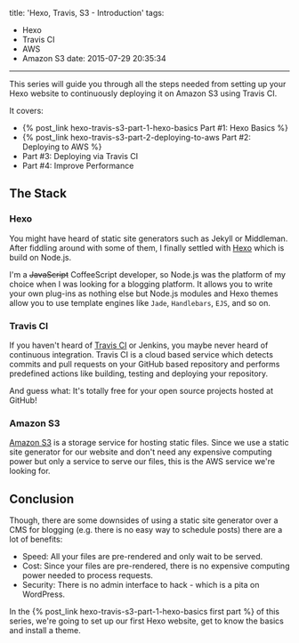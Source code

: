 title: 'Hexo, Travis, S3 - Introduction'
tags:
  - Hexo
  - Travis CI
  - AWS
  - Amazon S3
date: 2015-07-29 20:35:34
---

This series will guide you through all the steps needed from setting up your Hexo website to continuously deploying it on Amazon S3 using Travis CI.

<!-- more -->

It covers:

* {% post_link hexo-travis-s3-part-1-hexo-basics Part #1: Hexo Basics %}
* {% post_link hexo-travis-s3-part-2-deploying-to-aws Part #2: Deploying to AWS %}
* Part #3: Deploying via Travis CI
* Part #4: Improve Performance

## The Stack

### Hexo

You might have heard of static site generators such as Jekyll or Middleman.
After fiddling around with some of them, I finally settled with [Hexo](https://hexo.io/) which is build on Node.js.

I'm a ~~JavaScript~~ CoffeeScript developer, so Node.js was the platform of my choice when I was looking for a blogging platform. It allows you to write your own plug-ins as nothing else but Node.js modules and Hexo themes allow you to use template engines like `Jade`, `Handlebars`, `EJS`, and so on.

### Travis CI

If you haven't heard of [Travis CI](https://travis-ci.org/) or Jenkins, you maybe never heard of continuous integration. Travis CI is a cloud based service which detects commits and pull requests on your GitHub based repository and performs predefined actions like building, testing and deploying your repository.

And guess what: It's totally free for your open source projects hosted at GitHub!

### Amazon S3

[Amazon S3](https://aws.amazon.com/s3/) is a storage service for hosting static files. Since we use a static site generator for our website and don't need any expensive computing power but only a service to serve our files, this is the AWS service we're looking for.

## Conclusion

Though, there are some downsides of using a static site generator over a CMS for blogging (e.g. there is no easy way to schedule posts) there are a lot of benefits: 

* Speed: All your files are pre-rendered and only wait to be served.
* Cost: Since your files are pre-rendered, there is no expensive computing power needed to process requests.
* Security: There is no admin interface to hack - which is a pita on WordPress.

In the {% post_link hexo-travis-s3-part-1-hexo-basics first part %} of this series, we're going to set up our first Hexo website, get to know the basics and install a theme.
